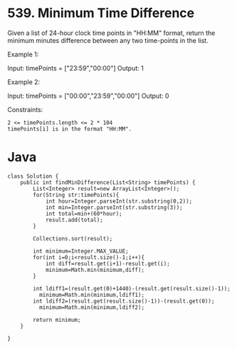 # 539. Minimum Time Difference

Given a list of 24-hour clock time points in "HH:MM" format, return the minimum minutes difference between any two time-points in the list.

 
Example 1:

Input: timePoints = ["23:59","00:00"]
Output: 1

Example 2:

Input: timePoints = ["00:00","23:59","00:00"]
Output: 0

 
Constraints:

    2 <= timePoints.length <= 2 * 104
    timePoints[i] is in the format "HH:MM".

# Java
```
class Solution {
    public int findMinDifference(List<String> timePoints) {
        List<Integer> result=new ArrayList<Integer>();
        for(String str:timePoints){
            int hour=Integer.parseInt(str.substring(0,2));
            int min=Integer.parseInt(str.substring(3));
            int total=min+(60*hour);
            result.add(total);
        }

        Collections.sort(result);

        int minimum=Integer.MAX_VALUE;
        for(int i=0;i<result.size()-1;i++){
            int diff=result.get(i+1)-result.get(i);
            minimum=Math.min(minimum,diff);
        }
       
        int ldiff1=(result.get(0)+1440)-(result.get(result.size()-1));
          minimum=Math.min(minimum,ldiff1);
        int ldiff2=(result.get(result.size()-1))-(result.get(0));
          minimum=Math.min(minimum,ldiff2);

        return minimum;
    }

}
```
